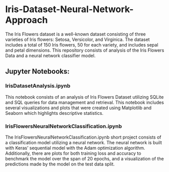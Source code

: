 # Iris-Dataset-Neural-Network-Approach

The Iris Flowers dataset is a well-known dataset consisting of three varieties of Iris flowers: Setosa, Versicolor, and Virginica. The dataset includes a total of 150 Iris flowers, 50 for each variety, and includes sepal and petal dimensions.
This repository consists of analysis of the Iris Flowers Data and a neural network classifier model.

## Jupyter Notebooks:
### IrisDatasetAnalysis.ipynb
This notebook consists of an analysis of Iris Flowers Dataset utilizing SQLite and SQL queries for data management and retrieval. This notebook includes several visualizations and plots that were created using Matplotlib and Seaborn which highlights descriptive statistics.


### IrisFlowersNeuralNetworkClassification.ipynb
The IrisFlowersNeuralNetworkClassification.ipynb short project consists of a classification model utilizing a neural network. The neural network is built with Keras’ sequential model with the Adam optimization algorithm. Additionally, there are plots for both training loss and accuracy to benchmark the model over the span of 20 epochs, and a visualization of the predictions made by the model on the test data split.
